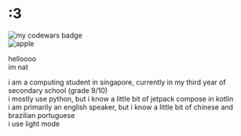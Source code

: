# :3
![my codewars badge](https://www.codewars.com/users/fxg/badges/small?theme=light)  
![apple](https://badgen.net/badge/icon/apple?icon=apple&label)  

helloooo  
im nat

i am a computing student in singapore, currently in my third year of secondary school (grade 9/10)  
i mostly use python, but i know a little bit of jetpack compose in kotlin  
i am primarily an english speaker, but i know a little bit of chinese and brazilian portuguese  
i use light mode  
